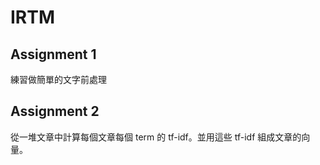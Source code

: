# IRTM

## Assignment 1

練習做簡單的文字前處理

## Assignment 2

從一堆文章中計算每個文章每個 term 的 tf-idf。並用這些 tf-idf 組成文章的向量。